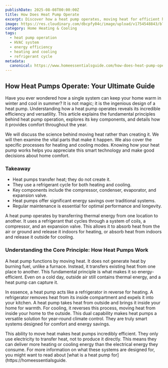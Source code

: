 ```yaml
---
publishDate: 2025-08-08T00:00:00Z
title: How Does Heat Pump Operate
excerpt: Discover how a heat pump operates, moving heat for efficient home heating and cooling, saving energy year-round.
image: https://res.cloudinary.com/dbcpfy04c/image/upload/v1754548843/blog_image_1754548842_cuak5o.webp
category: Home Heating & Cooling
tags:
  - heat pump operation
  - HVAC system
  - energy efficiency
  - heating and cooling
  - refrigerant cycle
metadata:
  canonical: https://www.homeessentialsguide.com/how-does-heat-pump-operate
---
```


## How Heat Pumps Operate: Your Ultimate Guide

Have you ever wondered how a single system can keep your home warm in winter and cool in summer? It is not magic; it is the ingenious design of a heat pump. Understanding how a heat pump operates reveals its incredible efficiency and versatility. This article explains the fundamental principles behind heat pump operation, explores its key components, and details how it provides comfort throughout the year.

We will discuss the science behind moving heat rather than creating it. We will then examine the vital parts that make it happen. We also cover the specific processes for heating and cooling modes. Knowing how your heat pump works helps you appreciate this smart technology and make good decisions about home comfort.

### Takeaway

*   Heat pumps transfer heat; they do not create it.
*   They use a refrigerant cycle for both heating and cooling.
*   Key components include the compressor, condenser, evaporator, and expansion valve.
*   Heat pumps offer significant energy savings over traditional systems.
*   Regular maintenance is essential for optimal performance and longevity.

A heat pump operates by transferring thermal energy from one location to another. It uses a refrigerant that cycles through a system of coils, a compressor, and an expansion valve. This allows it to absorb heat from the air or ground and release it indoors for heating, or absorb heat from indoors and release it outside for cooling.

### Understanding the Core Principle: How Heat Pumps Work

A heat pump functions by moving heat. It does not generate heat by burning fuel, unlike a furnace. Instead, it transfers existing heat from one place to another. This fundamental principle is what makes it so energy-efficient. Even on a cold day, outside air still contains thermal energy, and a heat pump can capture it.

In essence, a heat pump acts like a refrigerator in reverse for heating. A refrigerator removes heat from its inside compartment and expels it into your kitchen. A heat pump takes heat from outside and brings it inside your home for warmth. For cooling, it reverses this process, moving heat from inside your home to the outside. This dual capability makes heat pumps a versatile solution for year-round climate control. They are truly smart systems designed for comfort and energy savings.

This ability to move heat makes heat pumps incredibly efficient. They only use electricity to transfer heat, not to produce it directly. This means they can deliver more heating or cooling energy than the electrical energy they consume. For more information on what these systems are designed for, you might want to read about [what is a heat pump for](https://homeessentialsguide.